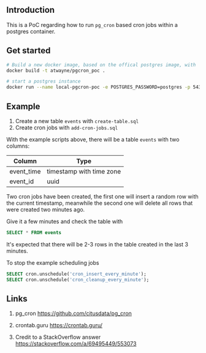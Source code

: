## Introduction

This is a PoC regarding how to run `pg_cron` based cron jobs within a postgres container.


## Get started

```bash
# Build a new docker image, based on the offical postgres image, with 
docker build -t atwayne/pgcron_poc .

# start a postgres instance
docker run --name local-pgcron-poc -e POSTGRES_PASSWORD=postgres -p 5432:5432 -d atwayne/pgcron_poc
```


## Example
1. Create a new table `events` with `create-table.sql`  
2. Create cron jobs with `add-cron-jobs.sql`

With the example scripts above, there will be a table `events` with two columns:

|Column|Type|  
|-|-|
|event_time|timestamp with time zone|
|event_id |uuid|

Two cron jobs have been created, the first one will insert a random row with the current timestamp, meanwhile the second one will delete all rows that were created two minutes ago.

Give it a few minutes and check the table with
```sql
SELECT * FROM events
```

It's expected that there will be 2-3 rows in the table created in the last 3 minutes.


To stop the example scheduling jobs
```sql
SELECT cron.unschedule('cron_insert_every_minute');
SELECT cron.unschedule('cron_cleanup_every_minute');
```
## Links

1. pg_cron
https://github.com/citusdata/pg_cron

2. crontab.guru
https://crontab.guru/


3. Credit to a StackOverflow answer
https://stackoverflow.com/a/69495449/553073

